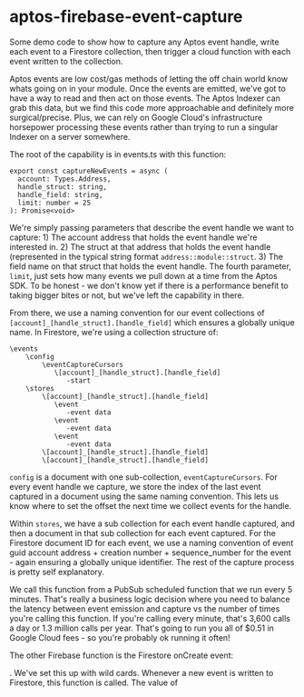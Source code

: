 # aptos-firebase-event-capture
Some demo code to show how to capture any Aptos event handle, write each event to a Firestore collection, then trigger a cloud function with each event written to the collection.

Aptos events are low cost/gas methods of letting the off chain world know whats going on in your module. Once the events are emitted, we've got to have a way to read and then act on those events. The Aptos Indexer can grab this data, but we find this code more approachable and definitely more surgical/precise. Plus, we can rely on Google Cloud's infrastructure horsepower processing these events rather than trying to run a singular Indexer on a server somewhere.

The root of the capability is in events.ts with this function:
```
export const captureNewEvents = async (
  account: Types.Address,
  handle_struct: string,
  handle_field: string,
  limit: number = 25
): Promise<void>
```
We're simply passing parameters that describe the event handle we want to capture: 1) The account address that holds the event handle we're interested in. 2) The struct at that address that holds the event handle (represented in the typical string format `address::module::struct`. 3) The field name on that struct that holds the event handle. The fourth parameter, `limit`, just sets how many events we pull down at a time from the Aptos SDK. To be honest - we don't know yet if there is a performance benefit to taking bigger bites or not, but we've left the capability in there.

From there, we use a naming convention for our event collections of `[account]_[handle_struct].[handle_field]` which ensures a globally unique name. In Firestore, we're using a collection structure of:
```
\events
    \config
        \eventCaptureCursors
           \[account]_[handle_struct].[handle_field]
              -start
    \stores
        \[account]_[handle_struct].[handle_field]
           \event
              -event data
           \event
              -event data
           \event
              -event data
        \[account]_[handle_struct].[handle_field]
        \[account]_[handle_struct].[handle_field]
```
`config` is a document with one sub-collection, `eventCaptureCursors`.  For every event handle we capture, we store the index of the last event captured in a document using the same naming convention. This lets us know where to set the offset the next time we collect events for the handle. 

Within `stores`, we have a sub collection for each event handle captured, and then a document in that sub collection for each event captured. For the Firestore document ID for each event, we use a naming convention of event guid account address + creation number + sequence_number for the event - again ensuring a globally unique identifier. The rest of the capture process is pretty self explanatory.

We call this function from a PubSub scheduled function that we run every 5 minutes.  That's really a business logic decision where you need to balance the latency between event emission and capture vs the number of times you're calling this function. If you're calling every minute, that's 3,600 calls a day or 1.3 million calls per year. That's going to run you all of $0.51 in Google Cloud fees - so you're probably ok running it often!

The other Firebase function is the Firestore onCreate event:

. We've set this up with wild cards. Whenever a new event is written to Firestore, this function is called.  The value of 
